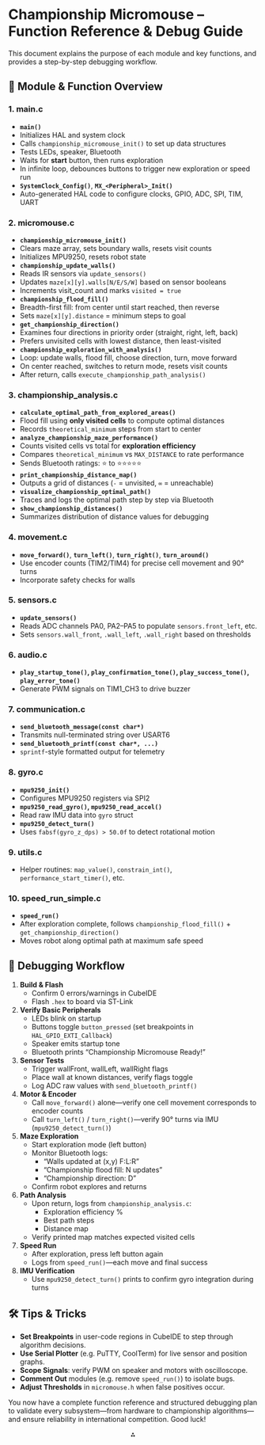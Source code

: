 

# Championship Micromouse – Function Reference \& Debug Guide

This document explains the purpose of each module and key functions, and provides a step-by-step debugging workflow.

## 📁 Module \& Function Overview

### 1. main.c

- **`main()`**
- Initializes HAL and system clock
- Calls `championship_micromouse_init()` to set up data structures
- Tests LEDs, speaker, Bluetooth
- Waits for **start** button, then runs exploration
- In infinite loop, debounces buttons to trigger new exploration or speed run
- **`SystemClock_Config()`**, **`MX_<Peripheral>_Init()`**
- Auto-generated HAL code to configure clocks, GPIO, ADC, SPI, TIM, UART


### 2. micromouse.c

- **`championship_micromouse_init()`**
- Clears maze array, sets boundary walls, resets visit counts
- Initializes MPU9250, resets robot state
- **`championship_update_walls()`**
- Reads IR sensors via `update_sensors()`
- Updates `maze[x][y].walls[N/E/S/W]` based on sensor booleans
- Increments visit_count and marks `visited = true`
- **`championship_flood_fill()`**
- Breadth-first fill: from center until start reached, then reverse
- Sets `maze[x][y].distance` = minimum steps to goal
- **`get_championship_direction()`**
- Examines four directions in priority order (straight, right, left, back)
- Prefers unvisited cells with lowest distance, then least-visited
- **`championship_exploration_with_analysis()`**
- Loop: update walls, flood fill, choose direction, turn, move forward
- On center reached, switches to return mode, resets visit counts
- After return, calls `execute_championship_path_analysis()`


### 3. championship_analysis.c

- **`calculate_optimal_path_from_explored_areas()`**
- Flood fill using **only visited cells** to compute optimal distances
- Records `theoretical_minimum` steps from start to center
- **`analyze_championship_maze_performance()`**
- Counts visited cells vs total for **exploration efficiency**
- Compares `theoretical_minimum` vs `MAX_DISTANCE` to rate performance
- Sends Bluetooth ratings: ⭐ to ⭐⭐⭐⭐⭐
- **`print_championship_distance_map()`**
- Outputs a grid of distances (`-` = unvisited, `∞` = unreachable)
- **`visualize_championship_optimal_path()`**
- Traces and logs the optimal path step by step via Bluetooth
- **`show_championship_distances()`**
- Summarizes distribution of distance values for debugging


### 4. movement.c

- **`move_forward()`**, **`turn_left()`**, **`turn_right()`**, **`turn_around()`**
- Use encoder counts (TIM2/TIM4) for precise cell movement and 90° turns
- Incorporate safety checks for walls


### 5. sensors.c

- **`update_sensors()`**
- Reads ADC channels PA0, PA2–PA5 to populate `sensors.front_left`, etc.
- Sets `sensors.wall_front`, `.wall_left`, `.wall_right` based on thresholds


### 6. audio.c

- **`play_startup_tone()`, `play_confirmation_tone()`, `play_success_tone()`, `play_error_tone()`**
- Generate PWM signals on TIM1_CH3 to drive buzzer


### 7. communication.c

- **`send_bluetooth_message(const char*)`**
- Transmits null-terminated string over USART6
- **`send_bluetooth_printf(const char*, ...)`**
- `sprintf`-style formatted output for telemetry


### 8. gyro.c

- **`mpu9250_init()`**
- Configures MPU9250 registers via SPI2
- **`mpu9250_read_gyro()`, `mpu9250_read_accel()`**
- Read raw IMU data into `gyro` struct
- **`mpu9250_detect_turn()`**
- Uses `fabsf(gyro_z_dps) > 50.0f` to detect rotational motion


### 9. utils.c

- Helper routines: `map_value()`, `constrain_int()`, `performance_start_timer()`, etc.


### 10. speed_run_simple.c

- **`speed_run()`**
- After exploration complete, follows `championship_flood_fill()` + `get_championship_direction()`
- Moves robot along optimal path at maximum safe speed


## 🐞 Debugging Workflow

1. **Build \& Flash**
    - Confirm 0 errors/warnings in CubeIDE
    - Flash `.hex` to board via ST-Link
2. **Verify Basic Peripherals**
    - LEDs blink on startup
    - Buttons toggle `button_pressed` (set breakpoints in `HAL_GPIO_EXTI_Callback`)
    - Speaker emits startup tone
    - Bluetooth prints “Championship Micromouse Ready!”
3. **Sensor Tests**
    - Trigger wallFront, wallLeft, wallRight flags
    - Place wall at known distances, verify flags toggle
    - Log ADC raw values with `send_bluetooth_printf()`
4. **Motor \& Encoder**
    - Call `move_forward()` alone—verify one cell movement corresponds to encoder counts
    - Call `turn_left()` / `turn_right()`—verify 90° turns via IMU (`mpu9250_detect_turn()`)
5. **Maze Exploration**
    - Start exploration mode (left button)
    - Monitor Bluetooth logs:
        - “Walls updated at (x,y) F:L:R”
        - “Championship flood fill: N updates”
        - “Championship direction: D”
    - Confirm robot explores and returns
6. **Path Analysis**
    - Upon return, logs from `championship_analysis.c`:
        - Exploration efficiency %
        - Best path steps
        - Distance map
    - Verify printed map matches expected visited cells
7. **Speed Run**
    - After exploration, press left button again
    - Logs from `speed_run()`—each move and final success
8. **IMU Verification**
    - Use `mpu9250_detect_turn()` prints to confirm gyro integration during turns

## 🛠 Tips \& Tricks

- **Set Breakpoints** in user-code regions in CubeIDE to step through algorithm decisions.
- **Use Serial Plotter** (e.g. PuTTY, CoolTerm) for live sensor and position graphs.
- **Scope Signals**: verify PWM on speaker and motors with oscilloscope.
- **Comment Out** modules (e.g. remove `speed_run()`) to isolate bugs.
- **Adjust Thresholds** in `micromouse.h` when false positives occur.

You now have a complete function reference and structured debugging plan to validate every subsystem—from hardware to championship algorithms—and ensure reliability in international competition. Good luck!

<div style="text-align: center">⁂</div>

[^1]: README-3.md

[^2]: image.jpg


